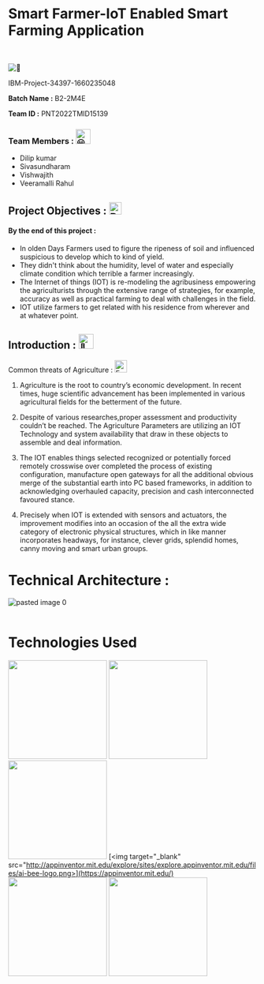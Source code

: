 
# Smart Farmer-IoT Enabled Smart Farming Application
<br> 

<picture><img src="https://i1.wp.com/iot4beginners.com/wp-content/uploads/2020/04/iot-agriculture-1.jpg?resize=1000%2C560&ssl=1" alt="👋" ></picture>

IBM-Project-34397-1660235048


**Batch Name :** B2-2M4E

**Team ID :** PNT2022TMID15139

### Team Members :  <picture><img src="https://fonts.gstatic.com/s/e/notoemoji/latest/1f603/512.gif" alt="😃" width="30" height="30"></picture>
   
  - Dilip kumar
  - Sivasundharam
  - Vishwajith
  - Veeramalli Rahul
  
 ## Project Objectives : <img src="https://raw.githubusercontent.com/Tarikul-Islam-Anik/Animated-Fluent-Emojis/master/Emojis/Smilies/Bomb.png" alt="Bomb" width="25" height="25" />

 #### By the end of this project :
 - In olden Days Farmers used to figure the ripeness of soil and influenced suspicious to develop
 which to kind of yield.
 - They didn't think about the humidity, level of water and especially climate condition
 which terrible a farmer increasingly.
- The Internet of things (IOT) is re-modeling the agribusiness
 empowering the agriculturists through the extensive range of strategies, for example, accuracy as well as
 practical farming to deal with challenges in the field.
- IOT utilize farmers to get related with his residence
 from wherever and at whatever point.

 ## Introduction : <picture> <img src="https://fonts.gstatic.com/s/e/notoemoji/latest/1f38a/512.gif" alt="🎊" width="30" height="30"></picture>
  

Common threats of Agriculture : <img src="https://raw.githubusercontent.com/Tarikul-Islam-Anik/Animated-Fluent-Emojis/master/Emojis/Smilies/Exploding%20Head.png" alt="Exploding Head" width="25" height="25" /> 

1. Agriculture is the root to country’s economic development. In recent times, huge scientific advancement
has been implemented in various agricultural fields for the betterment of the future. 

2. Despite of various researches,proper assessment and productivity couldn’t be reached. The Agriculture Parameters are utilizing an IOT Technology and system availability that draw in these objects to assemble and deal information. 

3. The IOT enables things selected recognized or potentially forced remotely crosswise over completed the process of existing configuration, manufacture open gateways for all the additional obvious merge of the substantial earth into PC based frameworks, in addition to acknowledging overhauled capacity, precision and cash interconnected favoured stance.

4. Precisely when IOT is extended with sensors and actuators, the improvement modifies into an occasion of
the all the extra wide category of electronic physical structures, which in like manner incorporates headways, for
instance, clever grids, splendid homes, canny moving and smart urban groups.

 
 # Technical Architecture : 
 ![pasted image 0](https://lh3.googleusercontent.com/OiZx2GR5xux2tyVCtuVUEOCxL18Eko_Xwo96_HICraMbGxo4e8XMKZfWS2iXmTkE4wBA4lSJL1yK9zESEewQdsXWQNEsUOyMDkFxD3D7UTlLyTikYE8Tt8_dEBg4YrzUDQnizAw)
  <br><br>
 # Technologies Used

[<img target="_blank" src="https://avatars.githubusercontent.com/u/9221727?s=280&v=4" width=200>](https://internetofthings.ibmcloud.com) [<img target="_blank" src="https://images.pling.com/img/00/00/08/01/07/1107980/66411-1.png" width=200>](https://www.python.org/downloads/release/python-398/)
[<img target="_blank" src="https://www.proknx.com/wp-content/uploads/2016/12/node-red-icon-2.png" width=200>](https://nodered.org/) 
[<img target="_blank" src="http://appinventor.mit.edu/explore/sites/explore.appinventor.mit.edu/files/ai-bee-logo.png>](https://appinventor.mit.edu/) 
[<img target="_blank" src="https://i.ibb.co/7nDGQks/flask-removebg-preview.png" width=200>](https://flask.palletsprojects.com/en/2.0.x/) 
[<img target="_blank" src="https://financialit.net/sites/default/files/ibm_cloud-ar21_0.png" width=200>](https://www.ibm.com/in-en/cloud?utm_content=SRCWW&p1=Search&p4=43700052661371387&p5=e&gclid=CjwKCAiAvK2bBhB8EiwAZUbP1MNb2RC3e1TDBJhMnJdNAtW-tlFA3uNoTQQwUu0EKRW6GeB9INwZ4BoCpLgQAvD_BwE&gclsrc=aw.ds) 
 



